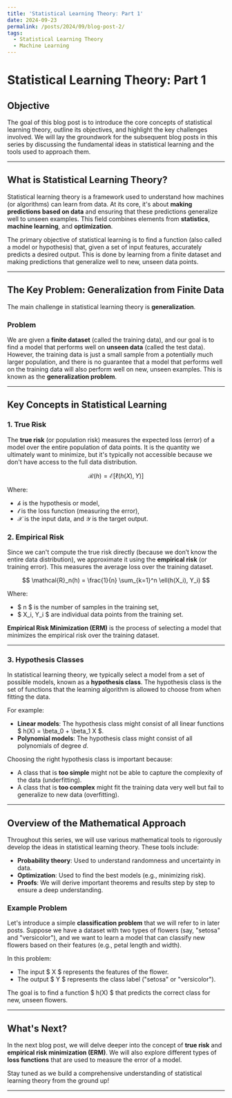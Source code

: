 ```yaml
---
title: 'Statistical Learning Theory: Part 1'
date: 2024-09-23
permalink: /posts/2024/09/blog-post-2/
tags:
  - Statistical Learning Theory
  - Machine Learning
---
```



# Statistical Learning Theory: Part 1

## Objective

The goal of this blog post is to introduce the core concepts of statistical learning theory, outline its objectives, and highlight the key challenges involved. We will lay the groundwork for the subsequent blog posts in this series by discussing the fundamental ideas in statistical learning and the tools used to approach them.

---

## What is Statistical Learning Theory?

Statistical learning theory is a framework used to understand how machines (or algorithms) can learn from data. At its core, it's about **making predictions based on data** and ensuring that these predictions generalize well to unseen examples. This field combines elements from **statistics**, **machine learning**, and **optimization**.

The primary objective of statistical learning is to find a function (also called a model or hypothesis) that, given a set of input features, accurately predicts a desired output. This is done by learning from a finite dataset and making predictions that generalize well to new, unseen data points.

---

## The Key Problem: Generalization from Finite Data

The main challenge in statistical learning theory is **generalization**.

### Problem

We are given a **finite dataset** (called the training data), and our goal is to find a model that performs well on **unseen data** (called the test data). However, the training data is just a small sample from a potentially much larger population, and there is no guarantee that a model that performs well on the training data will also perform well on new, unseen examples. This is known as the **generalization problem**.

---

## Key Concepts in Statistical Learning

### 1. True Risk

The **true risk** (or population risk) measures the expected loss (error) of a model over the entire population of data points. It is the quantity we ultimately want to minimize, but it's typically not accessible because we don't have access to the full data distribution.

$$
\mathcal{R}(h) = \mathcal{E}[\ell(h(X), Y)]
$$

Where:

- $\mathcal{h}$ is the hypothesis or model,
- $\mathcal{l}$ is the loss function (measuring the error),
- $\mathcal{X}$ is the input data, and $\mathcal{Y}$ is the target output.

### 2. Empirical Risk

Since we can't compute the true risk directly (because we don’t know the entire data distribution), we approximate it using the **empirical risk** (or training error). This measures the average loss over the training dataset.

$$
\mathcal{R}_n(h) =  \frac{1}{n} \sum_{k=1}^n \ell(h(X_i), Y_i)
$$

Where:

- $ n $ is the number of samples in the training set,
- $ X_i, Y_i $ are individual data points from the training set.

**Empirical Risk Minimization (ERM)** is the process of selecting a model that minimizes the empirical risk over the training dataset.

---

### 3. Hypothesis Classes

In statistical learning theory, we typically select a model from a set of possible models, known as a **hypothesis class**. The hypothesis class is the set of functions that the learning algorithm is allowed to choose from when fitting the data.

For example:

- **Linear models**: The hypothesis class might consist of all linear functions $ h(X) = \beta_0 + \beta_1 X $.
- **Polynomial models**: The hypothesis class might consist of all polynomials of degree $d$.

Choosing the right hypothesis class is important because:

- A class that is **too simple** might not be able to capture the complexity of the data (underfitting).
- A class that is **too complex** might fit the training data very well but fail to generalize to new data (overfitting).

---

## Overview of the Mathematical Approach

Throughout this series, we will use various mathematical tools to rigorously develop the ideas in statistical learning theory. These tools include:

- **Probability theory**: Used to understand randomness and uncertainty in data.
- **Optimization**: Used to find the best models (e.g., minimizing risk).
- **Proofs**: We will derive important theorems and results step by step to ensure a deep understanding.

### Example Problem

Let's introduce a simple **classification problem** that we will refer to in later posts. Suppose we have a dataset with two types of flowers (say, "setosa" and "versicolor"), and we want to learn a model that can classify new flowers based on their features (e.g., petal length and width).

In this problem:

- The input $ X $ represents the features of the flower.
- The output $ Y $ represents the class label ("setosa" or "versicolor").

The goal is to find a function $ h(X) $ that predicts the correct class for new, unseen flowers.

---

## What's Next?

In the next blog post, we will delve deeper into the concept of **true risk** and **empirical risk minimization (ERM)**. We will also explore different types of **loss functions** that are used to measure the error of a model.

Stay tuned as we build a comprehensive understanding of statistical learning theory from the ground up!

------
